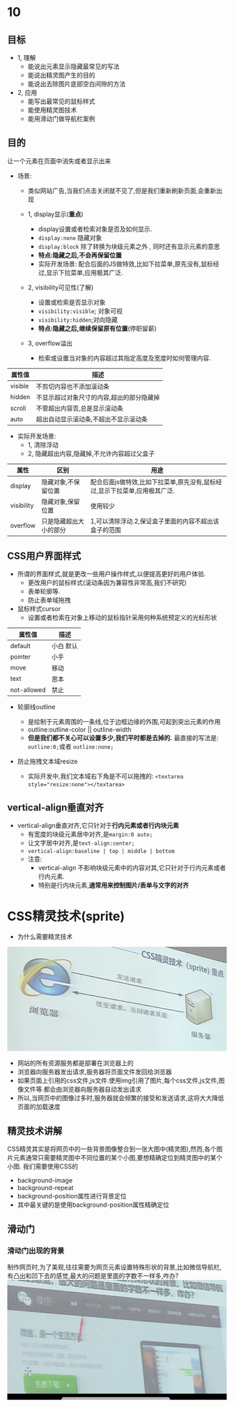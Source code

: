 # 10
## 目标
+ 1, 理解
    + 能说出元素显示隐藏最常见的写法
    + 能说出精灵图产生的目的
    + 能说出去除图片底部空白间隙的方法
+ 2, 应用
    + 能写出最常见的鼠标样式
    + 能使用精灵图技术
    + 能用滑动门做导航栏案例

## 目的
让一个元素在页面中消失或者显示出来
+ 场景:
    + 类似网站广告,当我们点击关闭就不见了,但是我们重新刷新页面,会重新出现
    + 1, display显示(**重点**)
        + display设置或者检索对象是否及如何显示.
        + `display:none` 隐藏对象
        + `display:block` 除了转换为块级元素之外 , 同时还有显示元素的意思
        + **特点:隐藏之后,不会再保留位置**
        + 实际开发场景: 配合后面的JS做特效,比如下拉菜单,原先没有,鼠标经过,显示下拉菜单,应用极其广泛.

    + 2, visibility可见性(了解)
        + 设置或检索是否显示对象
        + `visibility:visible`; 对象可视
        + `visibility:hidden`;对向隐藏
        + **特点:隐藏之后,继续保留原有位置**(停职留薪)

    + 3, overflow溢出
        + 检索或设置当对象的内容超过其指定高度及宽度时如何管理内容.

|属性值|描述|
|-|-|
|visible|不剪切内容也不添加滚动条|
|hidden|不显示超过对象尺寸的内容,超出的部分隐藏掉|
|scroll|不管超出内容否,总是显示滚动条|
|auto|超出自动显示滚动条,不超出不显示滚动条|

+ 实际开发场景:
    + 1, 清除浮动
    + 2, 隐藏超出内容,隐藏掉,不允许内容超过父盒子

|属性|区别|用途|
|-|-|-|
|display|隐藏对象,不保留位置|配合后面js做特效,比如下拉菜单,原先没有,鼠标经过,显示下拉菜单,应用极其广泛.|
|visibility|隐藏对象,保留位置|使用较少|
|overflow|只是隐藏超出大小的部分|1,可以清除浮动.2,保证盒子里面的内容不超出该盒子的范围|


## CSS用户界面样式
+ 所谓的界面样式,就是更改一些用户操作样式,以便提高更好的用户体验.
    + 更改用户的鼠标样式(滚动条因为兼容性非常高,我们不研究)
    + 表单轮廓等.
    + 防止表单域拖拽
+ 鼠标样式cursor
    + 设置或者检索在对象上移动的鼠标指针采用何种系统预定义的光标形状

|属性值|描述|
|-|-|
|default|小白 默认|
|pointer|小手|
|move|移动|
|text|恩本
|not-allowed|禁止|

+ 轮廓线outline
    + 是绘制于元素周围的一条线,位于边框边缘的外围,可起到突出元素的作用
    + outline:outline-color || outline-width
    + **但是我们都不关心可以设置多少,我们平时都是去掉的.**
    最直接的写法是: `outline:0;`或者 `outline:none;`

+ 防止拖拽文本域resize
    + 实际开发中,我们文本域右下角是不可以拖拽的:
        `<textarea style="resize:none"></textarea>`


## vertical-align垂直对齐
+ vertical-align垂直对齐,它只针对于**行内元素或者行内块元素**
    + 有宽度的块级元素居中对齐,是`margin:0 auto;`
    + 让文字居中对齐,是`text-align:center;`
    + `vertical-align:baseline | top | middle | bottom`
    + 注意:
        + vertical-align 不影响块级元素中的内容对其,它只针对于行内元素或者行内元素.
        + 特别是行内块元素,**通常用来控制图片/表单与文字的对齐**

# **CSS精灵技术(sprite)**
+ 为什么需要精灵技术

![](../img/sprite.png)

+ 网站的所有资源服务都是部署在浏览器上的
+ 浏览器向服务器发出请求,服务器将页面文件发回给浏览器
+ 如果页面上引用的css文件,js文件.使用img引用了图片,每个css文件,js文件,图像文件等.都会由浏览器向服务器自动发出请求
+ 所以,当网页中的图像过多时,服务器就会频繁的接受和发送请求,这将大大降低页面的加载速度

## 精灵技术讲解
CSS精灵其实是将网页中的一些背景图像整合到一张大图中(精灵图),然而,各个图片元素通常只需要精灵图中不同位置的某个小图,要想精确定位到精灵图中的某个小图.
我们需要使用CSS的
+ background-image
+ background-repeat
+ background-position属性进行背景定位
+ 其中最关键的是使用background-position属性精确定位


## 滑动门

### 滑动门出现的背景
制作网页时,为了美观,往往需要为网页元素设置特殊形状的背景,比如微信导航栏,有凸出和凹下去的感觉,最大的问题是里面的字数不一样多,咋办?
![](../img/%E5%BE%AE%E4%BF%A1%E5%AF%BC%E8%88%AA%E6%A0%8F.png)


